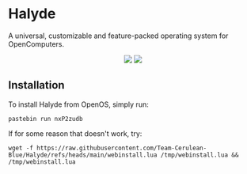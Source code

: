# Halyde
A universal, customizable and feature-packed operating system for OpenComputers.

<p align="center">
    <a href="https://lua.org/">
        <img src="https://img.shields.io/badge/Written_in-Lua-blue?style=plastic&logo=lua" /></a>
    <a href="https://ocdoc.cil.li/">
        <img src="https://img.shields.io/badge/Made_for-OpenComputers-yellow?style=plastic" /></a>
</p>

## Installation
To install Halyde from OpenOS, simply run:

`pastebin run nxP2zudb`

If for some reason that doesn't work, try:

`wget -f https://raw.githubusercontent.com/Team-Cerulean-Blue/Halyde/refs/heads/main/webinstall.lua /tmp/webinstall.lua && /tmp/webinstall.lua`
